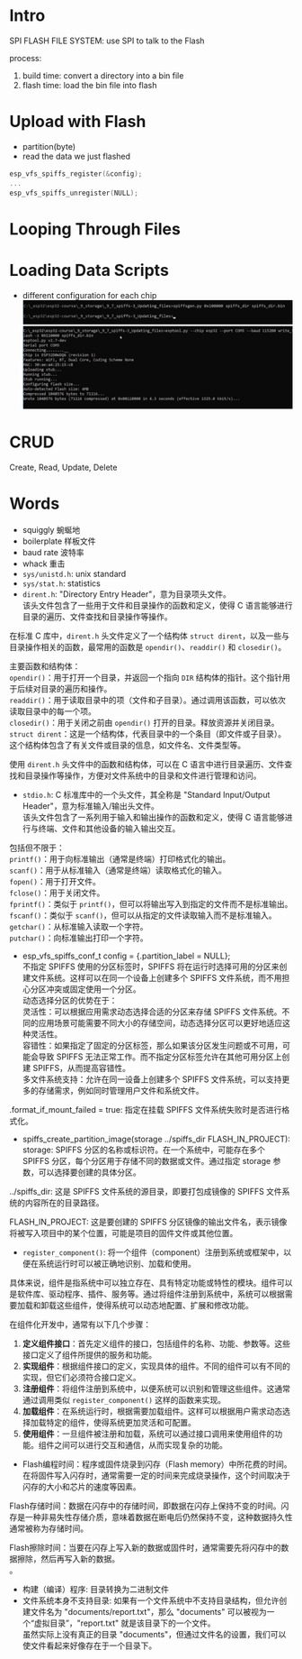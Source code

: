 # Intro
SPI FLASH FILE SYSTEM: use SPI to talk to the Flash

process:
1. build time: convert a directory into a bin file
2. flash time: load the bin file into flash

# Upload with Flash
- partition(byte)
- read the data we just flashed

```C++
esp_vfs_spiffs_register(&config);
...
esp_vfs_spiffs_unregister(NULL);
```

# Looping Through Files


# Loading Data Scripts
- different configuration for each chip
![bin](https://github.com/afterCherry/Learn-ESP32/blob/main/Images/bin.png)
![file bin](https://github.com/afterCherry/Learn-ESP32/blob/main/Images/file%20bin.png)

# CRUD
Create, Read, Update, Delete



# Words
- squiggly 蜿蜒地
- boilerplate 样板文件
- baud rate 波特率
- whack 重击
- `sys/unistd.h`: unix standard <br>
- `sys/stat.h`: statistics
- `dirent.h`: "Directory Entry Header"，意为目录项头文件。<br>
该头文件包含了一些用于文件和目录操作的函数和定义，使得 C 语言能够进行目录的遍历、文件查找和目录操作等操作。<br>

在标准 C 库中，`dirent.h` 头文件定义了一个结构体 `struct dirent`，以及一些与目录操作相关的函数，最常用的函数是 `opendir()`、`readdir()` 和 `closedir()`。<br>

主要函数和结构体：<br>
`opendir()`：用于打开一个目录，并返回一个指向 `DIR` 结构体的指针。这个指针用于后续对目录的遍历和操作。<br>
`readdir()`：用于读取目录中的项（文件和子目录）。通过调用该函数，可以依次读取目录中的每一个项。<br>
`closedir()`：用于关闭之前由 `opendir()` 打开的目录。释放资源并关闭目录。<br>
`struct dirent`：这是一个结构体，代表目录中的一个条目（即文件或子目录）。这个结构体包含了有关文件或目录的信息，如文件名、文件类型等。<br>

使用 `dirent.h` 头文件中的函数和结构体，可以在 C 语言中进行目录遍历、文件查找和目录操作等操作，方便对文件系统中的目录和文件进行管理和访问。<br>
- `stdio.h`: C 标准库中的一个头文件，其全称是 "Standard Input/Output Header"，意为标准输入/输出头文件。<br>
该头文件包含了一系列用于输入和输出操作的函数和定义，使得 C 语言能够进行与终端、文件和其他设备的输入输出交互。<br>

包括但不限于：<br>
`printf()`：用于向标准输出（通常是终端）打印格式化的输出。<br>
`scanf()`：用于从标准输入（通常是终端）读取格式化的输入。<br>
`fopen()`：用于打开文件。<br>
`fclose()`：用于关闭文件。<br>
`fprintf()`：类似于 `printf()`，但可以将输出写入到指定的文件而不是标准输出。<br>
`fscanf()`：类似于 `scanf()`，但可以从指定的文件读取输入而不是标准输入。<br>
`getchar()`：从标准输入读取一个字符。<br>
`putchar()`：向标准输出打印一个字符。<br>
- esp_vfs_spiffs_conf_t config = {.partition_label = NULL};<br>
不指定 SPIFFS 使用的分区标签时，SPIFFS 将在运行时选择可用的分区来创建文件系统。这样可以在同一个设备上创建多个 SPIFFS 文件系统，而不用担心分区冲突或固定使用一个分区。<br>
动态选择分区的优势在于：<br>
灵活性：可以根据应用需求动态选择合适的分区来存储 SPIFFS 文件系统。不同的应用场景可能需要不同大小的存储空间，动态选择分区可以更好地适应这种灵活性。<br>
容错性：如果指定了固定的分区标签，那么如果该分区发生问题或不可用，可能会导致 SPIFFS 无法正常工作。而不指定分区标签允许在其他可用分区上创建 SPIFFS，从而提高容错性。<br>
多文件系统支持：允许在同一设备上创建多个 SPIFFS 文件系统，可以支持更多的存储需求，例如同时管理用户文件和系统文件。<br>

.format_if_mount_failed = true: 指定在挂载 SPIFFS 文件系统失败时是否进行格式化。
- spiffs_create_partition_image(storage ../spiffs_dir FLASH_IN_PROJECT): <br>
storage: SPIFFS 分区的名称或标识符。在一个系统中，可能存在多个 SPIFFS 分区，每个分区用于存储不同的数据或文件。通过指定 storage 参数，可以选择要创建的具体分区。<br>




../spiffs_dir: 这是 SPIFFS 文件系统的源目录，即要打包成镜像的 SPIFFS 文件系统的内容所在的目录路径。<br>

FLASH_IN_PROJECT: 这是要创建的 SPIFFS 分区镜像的输出文件名，表示镜像将被写入项目中的某个位置，可能是项目的固件文件或其他位置。<br>
- `register_component()`: 将一个组件（component）注册到系统或框架中，以便在系统运行时可以被正确地识别、加载和使用。<br>

具体来说，组件是指系统中可以独立存在、具有特定功能或特性的模块。组件可以是软件库、驱动程序、插件、服务等。通过将组件注册到系统中，系统可以根据需要加载和卸载这些组件，使得系统可以动态地配置、扩展和修改功能。<br>

在组件化开发中，通常有以下几个步骤：<br>
1. **定义组件接口**：首先定义组件的接口，包括组件的名称、功能、参数等。这些接口定义了组件所提供的服务和功能。<br>
2. **实现组件**：根据组件接口的定义，实现具体的组件。不同的组件可以有不同的实现，但它们必须符合接口定义。<br>
3. **注册组件**：将组件注册到系统中，以便系统可以识别和管理这些组件。这通常通过调用类似 `register_component()` 这样的函数来实现。<br>
4. **加载组件**：在系统运行时，根据需要加载组件。这样可以根据用户需求动态选择加载特定的组件，使得系统更加灵活和可配置。<br>
5. **使用组件**：一旦组件被注册和加载，系统可以通过接口调用来使用组件的功能。组件之间可以进行交互和通信，从而实现复杂的功能。<br>

- Flash编程时间：程序或固件烧录到闪存（Flash memory）中所花费的时间。在将固件写入闪存时，通常需要一定的时间来完成烧录操作，这个时间取决于闪存的大小和芯片的速度等因素。<br>

Flash存储时间：数据在闪存中的存储时间，即数据在闪存上保持不变的时间。闪存是一种非易失性存储介质，意味着数据在断电后仍然保持不变，这种数据持久性通常被称为存储时间。<br>

Flash擦除时间：当要在闪存上写入新的数据或固件时，通常需要先将闪存中的数据擦除，然后再写入新的数据。<br>。


- 构建（编译）程序: 目录转换为二进制文件
- 文件系统本身不支持目录: 如果有一个文件系统中不支持目录结构，但允许创建文件名为 "documents/report.txt"，那么 "documents" 可以被视为一个“虚拟目录”，"report.txt" 就是该目录下的一个文件。<br>
虽然实际上没有真正的目录 "documents"，但通过文件名的设置，我们可以使文件看起来好像存在于一个目录下。<br>

